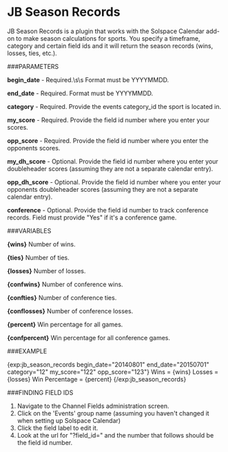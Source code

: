 # JB Season Records
JB Season Records is a plugin that works with the Solspace Calendar add-on to make season calculations for sports.
You specify a timeframe, category and certain field ids and it will return the season records (wins, losses, ties, etc.).

###PARAMETERS

**begin_date** - Required.\s\s
Format must be YYYYMMDD.

**end_date** - Required.
Format must be YYYYMMDD.

**category** - Required.
Provide the events category_id the sport is located in.

**my_score** - Required.
Provide the field id number where you enter your scores.

**opp_score** - Required.
Provide the field id number where you enter the opponents scores.

**my_dh_score** - Optional.
Provide the field id number where you enter your doubleheader scores (assuming they are not a separate calendar entry).

**opp_dh_score** - Optional.
Provide the field id number where you enter your opponents doubleheader scores (assuming they are not a separate calendar entry).

**conference** - Optional.
Provide the field id number to track conference records. Field must provide "Yes" if it's a conference game.


###VARIABLES

**{wins}**
Number of wins.

**{ties}**
Number of ties.

**{losses}**
Number of losses.

**{confwins}**
Number of conference wins.

**{confties}**
Number of conference ties.

**{conflosses}**
Number of conference losses.

**{percent}**
Win percentage for all games.

**{confpercent}**
Win percentage for all conference games.


###EXAMPLE

{exp:jb_season_records begin_date="20140801" end_date="20150701" category="12" my_score="122" opp_score="123"}
  Wins = {wins}
  Losses = {losses}
  Win Percentage = {percent}
{/exp:jb_season_records}


###FINDING FIELD IDS

1. Navigate to the Channel Fields administration screen.
2. Click on the 'Events' group name (assuming you haven't changed it when setting up Solspace Calendar)
3. Click the field label to edit it.
4. Look at the url for "?field_id=" and the number that follows should be the field id number.
